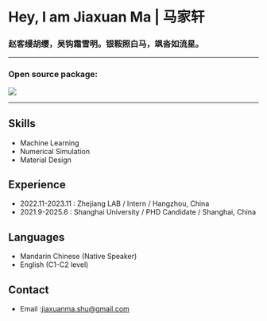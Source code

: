 # Hey, I am Jiaxuan Ma | 马家轩


### 赵客缦胡缨，吴钩霜雪明。银鞍照白马，飒沓如流星。

---

### Open source package: 

[![](https://img.shields.io/badge/MLMD-Github-yellowgreen)](https://github.com/Jiaxuan-Ma/Machine-Learning-for-Material-Design)

---

## Skills
- Machine Learning 
- Numerical Simulation
- Material Design

## Experience
- 2022.11-2023.11 : Zhejiang LAB / Intern / Hangzhou, China
- 2021.9-2025.6 : Shanghai University /  PHD Candidate / Shanghai, China

## Languages
- Mandarin Chinese (Native Speaker)
- English (C1-C2 level)

## Contact
-  Email :jiaxuanma.shu@gmail.com
